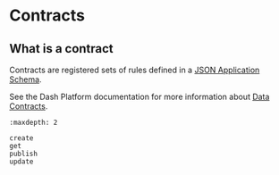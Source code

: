 # Contracts

## What is a contract

Contracts are registered sets of rules defined in a [JSON Application Schema](https://dashplatform.readme.io/docs/core-concepts).

See the Dash Platform documentation for more information about [Data Contracts](https://dashplatform.readme.io/docs/explanation-platform-protocol-data-contract).

```{toctree}
:maxdepth: 2

create
get
publish
update
```
